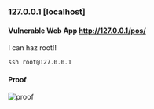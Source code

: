 
<article>

### 127.0.0.1 [localhost]

#### Vulnerable Web App http://127.0.0.1/pos/

I can haz root!!

```
ssh root@127.0.0.1
```

#### Proof
![proof](loot/127.0.0.1.proof.png)

</article>

<div class="print-page-break"></div>

